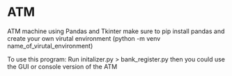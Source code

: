 # ATM
ATM machine using Pandas and Tkinter 
make sure to pip install pandas and create your own virutal environment (python -m venv name_of_virutal_environment)

To use this program:
Run initalizer.py > bank_register.py then you could use the GUI or console version of the ATM 
